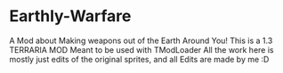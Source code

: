 # Earthly-Warfare
A Mod about Making weapons out of the Earth Around You!
This is a 1.3 TERRARIA MOD Meant to be used with TModLoader
All the work here is mostly just edits of the original sprites, and all Edits are made by me :D
